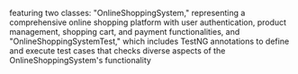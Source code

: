 featuring two classes: "OnlineShoppingSystem," representing a comprehensive online shopping platform with user authentication, 
 product management, shopping cart, and payment functionalities, and "OnlineShoppingSystemTest," 
 which includes TestNG annotations to  define and execute test cases that checks diverse aspects of the OnlineShoppingSystem's functionality

